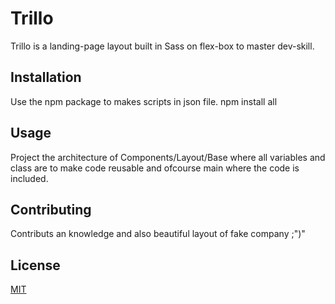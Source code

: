 # Trillo

Trillo is a landing-page layout built in Sass on flex-box to master dev-skill.

## Installation

Use the npm package to makes scripts in json file. npm install all


## Usage

Project the architecture of Components/Layout/Base where all variables and class are to make code reusable and ofcourse main where the code is included.

## Contributing

Contributs an knowledge and also beautiful layout of fake company ;")"

## License
[MIT](https://choosealicense.com/licenses/mit/)